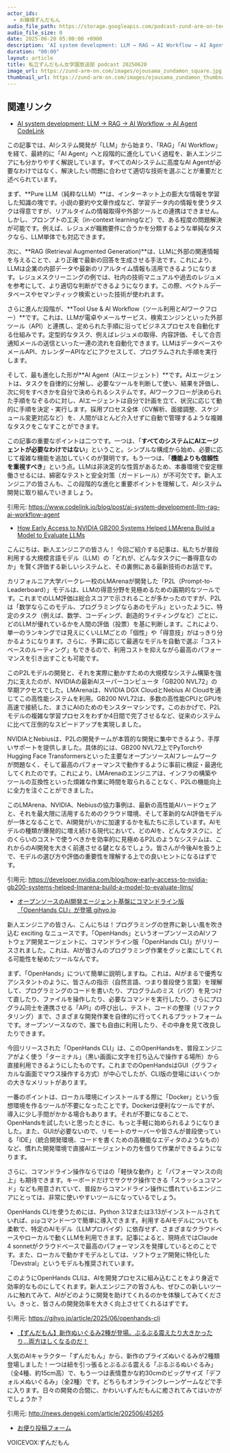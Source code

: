 ```yaml
---
actor_ids:
  - お嬢様ずんだもん
audio_file_path: https://storage.googleapis.com/podcast-zund-arm-on-tech/audio/私立ずんだもん女学園放送部_podcast_20250620.mp3
audio_file_size: 0
date: 2025-06-20 05:00:00 +0900
description: 'AI system development: LLM → RAG → AI Workflow → AI Agent  CodeLink、How Early Access to NVIDIA GB200 Systems Helped LMArena Build a Model to Evaluate LLMs、オープンソースのAI開発エージェント基盤にコマンドライン版「OpenHands CLI」が登場  gihyo.jp、【ずんだもん】新作ぬいぐるみ2種が登場。ぶるぶる震えたり大きかったり…両方ほしくなるのだ！'
duration: "00:00"
layout: article
title: 私立ずんだもん女学園放送部 podcast 20250620
image_url: https://zund-arm-on.com/images/ojousama_zundamon_square.jpg
thumbnail_url: https://zund-arm-on.com/images/ojousama_zundamon_thumbnail.jpg
---
```


## 関連リンク


- [AI system development: LLM → RAG → AI Workflow → AI Agent  CodeLink](https://www.codelink.io/blog/post/ai-system-development-llm-rag-ai-workflow-agent)  


この記事では、AIシステム開発が「LLM」から始まり、「RAG」「AI Workflow」を経て、最終的に「AI Agent」へと段階的に進化していく過程を、新人エンジニアにも分かりやすく解説しています。すべてのAIシステムに高度なAI Agentが必要なわけではなく、解決したい問題に合わせて適切な技術を選ぶことが重要だと述べられています。

まず、**Pure LLM（純粋なLLM）**は、インターネット上の膨大な情報を学習した知識の塊です。小説の要約や文章作成など、学習データ内の情報を使うタスクは得意ですが、リアルタイムの情報取得や外部ツールとの連携はできません。しかし、プロンプトの工夫（in-context learningなど）で、ある程度の問題解決が可能です。例えば、レジュメが職務要件に合うかを分類するような単純なタスクなら、LLM単体でも対応できます。

次に、**RAG (Retrieval Augmented Generation)**は、LLMに外部の関連情報を与えることで、より正確で最新の回答を生成させる手法です。これにより、LLMは企業の内部データや最新のリアルタイム情報も活用できるようになります。レジュメスクリーニングの例では、社内の技術マニュアルや過去のレジュメを参考にして、より適切な判断ができるようになります。この際、ベクトルデータベースやセマンティック検索といった技術が使われます。

さらに進んだ段階が、**Tool Use & AI Workflow（ツール利用とAIワークフロー）**です。これは、LLMが電卓やメールサービス、検索エンジンといった外部ツール（API）と連携し、定められた手順に沿ってビジネスプロセスを自動化する仕組みです。定型的なタスク、例えばレジュメの取得、内容評価、そして合否通知メールの送信といった一連の流れを自動化できます。LLMはデータベースやメールAPI、カレンダーAPIなどにアクセスして、プログラムされた手順を実行します。

そして、最も進化した形が**AI Agent（AIエージェント）**です。AIエージェントは、タスクを自律的に分解し、必要なツールを判断して使い、結果を評価し、次に何をすべきかを自分で決められるシステムです。AIワークフローが決められた手順をなぞるのに対し、AIエージェントは自分で計画を立て、状況に応じて動的に手順を決定・実行します。採用プロセス全体（CV解析、面接調整、スケジュール変更対応など）を、人間がほとんど介入せずに自動で管理するような複雑なタスクをこなすことができます。

この記事の重要なポイントは二つです。一つは、「**すべてのシステムにAIエージェントが必要なわけではない**」ということ。シンプルな構成から始め、必要に応じて複雑な機能を追加していくのが賢明です。もう一つは、「**機能よりも信頼性を重視すべき**」という点。LLMは非決定的な性質があるため、本番環境で安定稼働させるには、綿密なテストと安全対策（ガードレール）が不可欠です。新人エンジニアの皆さんも、この段階的な進化と重要ポイントを理解して、AIシステム開発に取り組んでいきましょう。

引用元: https://www.codelink.io/blog/post/ai-system-development-llm-rag-ai-workflow-agent


- [How Early Access to NVIDIA GB200 Systems Helped LMArena Build a Model to Evaluate LLMs](https://developer.nvidia.com/blog/how-early-access-to-nvidia-gb200-systems-helped-lmarena-build-a-model-to-evaluate-llms/)  


こんにちは、新人エンジニアの皆さん！
今回ご紹介する記事は、私たちが普段利用する大規模言語モデル（LLM）の「どれが、どんなタスクに一番得意なのか」を賢く評価する新しいシステムと、その裏側にある最新技術のお話です。

カリフォルニア大学バークレー校のLMArenaが開発した「P2L（Prompt-to-Leaderboard）」モデルは、LLMの得意分野を見極めるための画期的なツールです。これまでのLLM評価は総合スコアで示されることが多かったのですが、P2Lは「数学ならこのモデル、プログラミングならあのモデル」といったように、特定のタスク（例えば、数学、コーディング、創造的ライティングなど）ごとに、どのLLMが優れているかを人間の評価（投票）を基に判断します。これにより、単一のランキングでは見えにくいLLMごとの「個性」や「得意技」がはっきり分かるようになります。さらに、予算に応じて最適なモデルを自動で選ぶ「コストベースのルーティング」もできるので、利用コストを抑えながら最高のパフォーマンスを引き出すことも可能です。

このP2Lモデルの開発と、それを実際に動かすための大規模なシステム構築を強力に支えたのが、NVIDIAの最新AIスーパーコンピュータ「GB200 NVL72」の早期アクセスでした。LMArenaは、NVIDIA DGX CloudとNebius AI Cloudを通じてこの高性能システムを利用。GB200 NVL72は、多数の高性能CPUとGPUを高速で接続した、まさにAIのためのモンスターマシンです。このおかげで、P2Lモデルの複雑な学習プロセスをわずか4日間で完了させるなど、従来のシステムに比べて圧倒的なスピードアップを実現しました。

NVIDIAとNebiusは、P2Lの開発チームが本質的な開発に集中できるよう、手厚いサポートを提供しました。具体的には、GB200 NVL72上でPyTorchやHugging Face Transformersといった主要なオープンソースAIフレームワークが問題なく、そして最高のパフォーマンスで動作するように事前に検証・最適化してくれたのです。これにより、LMArenaのエンジニアは、インフラの構築やツールの互換性といった煩雑な作業に時間を取られることなく、P2Lの機能向上に全力を注ぐことができました。

このLMArena、NVIDIA、Nebiusの協力事例は、最新の高性能AIハードウェアと、それを最大限に活用するためのクラウド環境、そして革新的なAI評価モデルが一体となることで、AI開発がいかに加速するかを私たちに示しています。AIモデルの種類が爆発的に増え続ける現代において、どのAIを、どんなタスクに、どのくらいのコストで使うべきかを効率的に見極めるP2Lのようなシステムは、これからのAI開発を大きく前進させる鍵となるでしょう。皆さんが今後AIを扱う上で、モデルの選び方や評価の重要性を理解する上での良いヒントになるはずです。

引用元: https://developer.nvidia.com/blog/how-early-access-to-nvidia-gb200-systems-helped-lmarena-build-a-model-to-evaluate-llms/


- [オープンソースのAI開発エージェント基盤にコマンドライン版「OpenHands CLI」が登場  gihyo.jp](https://gihyo.jp/article/2025/06/openhands-cli)  


新人エンジニアの皆さん、こんにちは！プログラミングの世界に新しい風を吹き込む exciting なニュースです。「OpenHands」というオープンソースのAIソフトウェア開発エージェントに、コマンドライン版「OpenHands CLI」がリリースされました。これは、AIが皆さんのプログラミング作業をグッと楽にしてくれる可能性を秘めたツールなんです。

まず、「OpenHands」について簡単に説明しますね。これは、AIがまるで優秀なアシスタントのように、皆さんの指示（自然言語、つまり普段使う言葉）を理解して、プログラミングのコードを書いたり、プログラムのミス（バグ）を見つけて直したり、ファイルを操作したり、必要なコマンドを実行したり、さらにプログラム同士を連携させる「API」の呼び出し、テスト、コードの整理（リファクタリング）まで、さまざまな開発作業を自律的に行ってくれるプラットフォームです。オープンソースなので、誰でも自由に利用したり、その中身を見て改良したりできます。

今回リリースされた「OpenHands CLI」は、このOpenHandsを、普段エンジニアがよく使う「ターミナル」（黒い画面に文字を打ち込んで操作する場所）から直接利用できるようにしたものです。これまでのOpenHandsはGUI（グラフィカルな画面でマウス操作する方式）が中心でしたが、CLI版の登場にはいくつかの大きなメリットがあります。

一番のポイントは、ローカル環境にインストールする際に「Docker」という仮想環境を作るツールが不要になったことです。Dockerは便利なツールですが、導入に少し手間がかかる場合もあります。それが不要になることで、OpenHandsを試したいと思ったときに、もっと手軽に始められるようになりました。また、GUIが必要ないので、リモートのサーバーや皆さんが普段使っている「IDE」（統合開発環境、コードを書くための高機能なエディタのようなもの）など、慣れた開発環境で直接AIエージェントの力を借りて作業ができるようになります。

さらに、コマンドライン操作ならではの「軽快な動作」と「パフォーマンスの向上」も期待できます。キーボードだけでサクサク操作できる「スラッシュコマンド」なども用意されていて、普段からコマンドライン操作に慣れているエンジニアにとっては、非常に使いやすいツールになっているでしょう。

OpenHands CLIを使うためには、Python 3.12または3.13がインストールされていれば、`pip`コマンド一つで簡単に導入できます。利用するAIモデルについても柔軟で、特定のAIモデル（LLMプロバイダ）に依存せず、さまざまなクラウドベースやローカルで動くLLMを利用できます。記事によると、現時点ではClaude 4 sonnetがクラウドベースで最高のパフォーマンスを発揮しているとのことです。また、ローカルで動かすモデルとしては、ソフトウェア開発に特化した「Devstral」というモデルも推奨されています。

このようにOpenHands CLIは、AIを開発プロセスに組み込むことをより身近で効率的なものにしてくれます。新人エンジニアの皆さんも、ぜひこの新しいツールに触れてみて、AIがどのように開発を助けてくれるのかを体験してみてください。きっと、皆さんの開発効率を大きく向上させてくれるはずです。

引用元: https://gihyo.jp/article/2025/06/openhands-cli


- [【ずんだもん】新作ぬいぐるみ2種が登場。ぶるぶる震えたり大きかったり…両方ほしくなるのだ！](http://news.dengeki.com/article/202506/45265)  


人気のAIキャラクター「ずんだもん」から、新作のプライズぬいぐるみが2種類登場しました！一つは紐を引っ張るとぶるぶる震える「ぶるぶるぬいぐるみ」（全4種、約15cm高）で、もう一つは表情豊かな約30cmのビッグサイズ「デフォルメぬいぐるみ」（全2種）です。どちらもオンラインクレーンゲームなどで手に入ります。日々の開発の合間に、かわいいずんだもんに癒されてみてはいかがでしょうか？

引用元: http://news.dengeki.com/article/202506/45265



- [お便り投稿フォーム](https://forms.gle/ffg4JTfqdiqK62qf9)

VOICEVOX:ずんだもん
